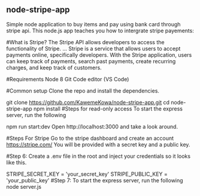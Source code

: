 ## node-stripe-app
Simple node application to buy items and pay using bank card through stripe api. This node.js app teaches you how to intergrate stripe payements:


#What is Stripe?
The Stripe API allows developers to access the functionality of Stripe. ... Stripe is a service that allows users to accept payments online, specifically developers. With the Stripe application, users can keep track of payments, search past payments, create recurring charges, and keep track of customers.

#Requirements
Node 8
Git
Code editor (VS Code)

#Common setup
Clone the repo and install the dependencies.

git clone https://github.com/KawemeKowa/node-stripe-app.git
cd node-stripe-app
npm install
#Steps for read-only access
To start the express server, run the following

npm run start:dev
Open http://localhost:3000 and take a look around.

#Steps For Stripe
Go to the stripe dashboard and create an account https://stripe.com/
You will be provided with a secret key and a public key.

#Step 6: Create a .env file in the root and inject your credentials so it looks like this.

STRIPE_SECRET_KEY = 'your_secret_key'
STRIPE_PUBLIC_KEY = 'your_public_key'
#Step 7: To start the express server, run the following
node server.js
